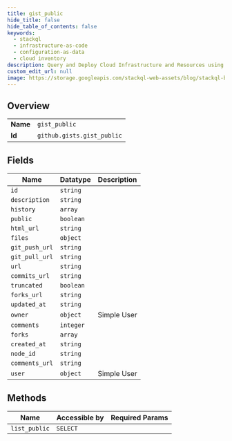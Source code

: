 ```yaml
---
title: gist_public
hide_title: false
hide_table_of_contents: false
keywords:
  - stackql
  - infrastructure-as-code
  - configuration-as-data
  - cloud inventory
description: Query and Deploy Cloud Infrastructure and Resources using SQL
custom_edit_url: null
image: https://storage.googleapis.com/stackql-web-assets/blog/stackql-blog-post-featured-image.png
---
```

  
    

## Overview
<table><tbody>
<tr><td><b>Name</b></td><td><code>gist_public</code></td></tr>
<tr><td><b>Id</b></td><td><code>github.gists.gist_public</code></td></tr>
</tbody></table>

## Fields
| Name | Datatype | Description |
| ---- | -------- | ----------- |
| `id` | `string` |  |
| `description` | `string` |  |
| `history` | `array` |  |
| `public` | `boolean` |  |
| `html_url` | `string` |  |
| `files` | `object` |  |
| `git_push_url` | `string` |  |
| `git_pull_url` | `string` |  |
| `url` | `string` |  |
| `commits_url` | `string` |  |
| `truncated` | `boolean` |  |
| `forks_url` | `string` |  |
| `updated_at` | `string` |  |
| `owner` | `object` | Simple User |
| `comments` | `integer` |  |
| `forks` | `array` |  |
| `created_at` | `string` |  |
| `node_id` | `string` |  |
| `comments_url` | `string` |  |
| `user` | `object` | Simple User |
## Methods
| Name | Accessible by | Required Params |
| ---- | ------------- | --------------- |
| `list_public` | `SELECT` |  |
